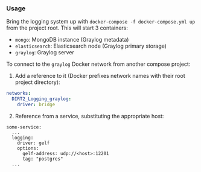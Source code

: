 ### Usage

Bring the logging system up with `docker-compose -f docker-compose.yml up` from the project root. This will start 3 containers:

- `mongo`: MongoDB instance (Graylog metadata)
- `elasticsearch`: Elasticsearch node (Graylog primary storage)
- `graylog`: Graylog server

To connect to the `graylog` Docker network from another compose project:

1) Add a reference to it (Docker prefixes network names with their root project directory):

```yml
networks:
  DIRT2_Logging_graylog:
    driver: bridge
```

2) Reference from a service, substituting the appropriate host:

```
some-service:
  ...
  logging:
    driver: gelf
    options:
      gelf-address: udp://<host>:12201
      tag: "postgres"
  ...
```
